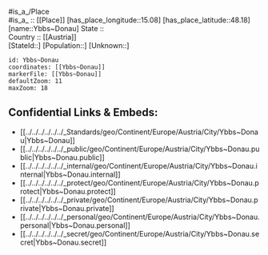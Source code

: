 ﻿---
location: [48.18,15.08] 
mapzoom: [7,12] 
mapmarker: city 
type: City
tags:
- geo/City


SpocWebEntityId: 35744
isDeleted: false
confidential: public

---
#is_a_/Place  
#is_a_ :: [[Place]] 
[has_place_longitude::15.08] 
[has_place_latitude::48.18] 
[name::Ybbs~Donau] 
State ::  
Country :: [[Austria]]  
[StateId::] 
[Population::] 
[Unknown::] 


```leaflet
id: Ybbs~Donau
coordinates: [[Ybbs~Donau]] 
markerFile: [[Ybbs~Donau]] 
defaultZoom: 11 
maxZoom: 18
```


## Confidential Links & Embeds: 
- [[../../../../../../_Standards/geo/Continent/Europe/Austria/City/Ybbs~Donau|Ybbs~Donau]] 
- [[../../../../../../_public/geo/Continent/Europe/Austria/City/Ybbs~Donau.public|Ybbs~Donau.public]] 
- [[../../../../../../_internal/geo/Continent/Europe/Austria/City/Ybbs~Donau.internal|Ybbs~Donau.internal]] 
- [[../../../../../../_protect/geo/Continent/Europe/Austria/City/Ybbs~Donau.protect|Ybbs~Donau.protect]] 
- [[../../../../../../_private/geo/Continent/Europe/Austria/City/Ybbs~Donau.private|Ybbs~Donau.private]] 
- [[../../../../../../_personal/geo/Continent/Europe/Austria/City/Ybbs~Donau.personal|Ybbs~Donau.personal]] 
- [[../../../../../../_secret/geo/Continent/Europe/Austria/City/Ybbs~Donau.secret|Ybbs~Donau.secret]] 
